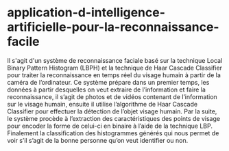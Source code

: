# application-d-intelligence-artificielle-pour-la-reconnaissance-facile

Il s'agit d'un système de reconnaissance faciale
basé sur la technique Local Binary Pattern Histogram (LBPH) et la technique de
Haar Cascade Classifier pour traiter la reconnaissance en temps réel du visage
humain à partir de la caméra de l’ordinateur. Ce système prépare dans un premier
temps, les données à partir desquelles on veut extraire de l’information et faire la
reconnaissance, il s’agit de photos et de vidéos contenant de l’information sur le
visage humain, ensuite il utilise l’algorithme de Haar Cascade Classifier pour
effectuer la détection de l’objet visage humain. Par la suite, le système procède à
l’extraction des caractéristiques des points de visage pour encoder la forme de
celui-ci en binaire à l’aide de la technique LBP. Finalement la classification des
histogrammes générés qui nous permet de voir s’il s’agit de la bonne personne
qu’on veut identifier ou non.

